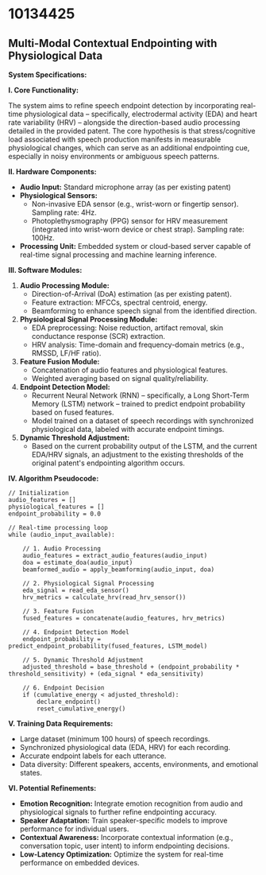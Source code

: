 # 10134425

## Multi-Modal Contextual Endpointing with Physiological Data

**System Specifications:**

**I. Core Functionality:**

The system aims to refine speech endpoint detection by incorporating real-time physiological data – specifically, electrodermal activity (EDA) and heart rate variability (HRV) – alongside the direction-based audio processing detailed in the provided patent. The core hypothesis is that stress/cognitive load associated with speech production manifests in measurable physiological changes, which can serve as an additional endpointing cue, especially in noisy environments or ambiguous speech patterns.

**II. Hardware Components:**

*   **Audio Input:** Standard microphone array (as per existing patent)
*   **Physiological Sensors:**
    *   Non-invasive EDA sensor (e.g., wrist-worn or fingertip sensor). Sampling rate: 4Hz.
    *   Photoplethysmography (PPG) sensor for HRV measurement (integrated into wrist-worn device or chest strap). Sampling rate: 100Hz.
*   **Processing Unit:** Embedded system or cloud-based server capable of real-time signal processing and machine learning inference.

**III. Software Modules:**

1.  **Audio Processing Module:**
    *   Direction-of-Arrival (DoA) estimation (as per existing patent).
    *   Feature extraction: MFCCs, spectral centroid, energy.
    *   Beamforming to enhance speech signal from the identified direction.
2.  **Physiological Signal Processing Module:**
    *   EDA preprocessing: Noise reduction, artifact removal, skin conductance response (SCR) extraction.
    *   HRV analysis: Time-domain and frequency-domain metrics (e.g., RMSSD, LF/HF ratio).
3.  **Feature Fusion Module:**
    *   Concatenation of audio features and physiological features.
    *   Weighted averaging based on signal quality/reliability.
4.  **Endpoint Detection Model:**
    *   Recurrent Neural Network (RNN) – specifically, a Long Short-Term Memory (LSTM) network – trained to predict endpoint probability based on fused features.
    *   Model trained on a dataset of speech recordings with synchronized physiological data, labeled with accurate endpoint timings.
5.  **Dynamic Threshold Adjustment:**
    *   Based on the current probability output of the LSTM, and the current EDA/HRV signals, an adjustment to the existing thresholds of the original patent's endpointing algorithm occurs.

**IV. Algorithm Pseudocode:**

```
// Initialization
audio_features = []
physiological_features = []
endpoint_probability = 0.0

// Real-time processing loop
while (audio_input_available):

    // 1. Audio Processing
    audio_features = extract_audio_features(audio_input)
    doa = estimate_doa(audio_input)
    beamformed_audio = apply_beamforming(audio_input, doa)

    // 2. Physiological Signal Processing
    eda_signal = read_eda_sensor()
    hrv_metrics = calculate_hrv(read_hrv_sensor())

    // 3. Feature Fusion
    fused_features = concatenate(audio_features, hrv_metrics)

    // 4. Endpoint Detection Model
    endpoint_probability = predict_endpoint_probability(fused_features, LSTM_model)

    // 5. Dynamic Threshold Adjustment
    adjusted_threshold = base_threshold + (endpoint_probability * threshold_sensitivity) + (eda_signal * eda_sensitivity)

    // 6. Endpoint Decision
    if (cumulative_energy < adjusted_threshold):
        declare_endpoint()
        reset_cumulative_energy()

```

**V. Training Data Requirements:**

*   Large dataset (minimum 100 hours) of speech recordings.
*   Synchronized physiological data (EDA, HRV) for each recording.
*   Accurate endpoint labels for each utterance.
*   Data diversity: Different speakers, accents, environments, and emotional states.

**VI. Potential Refinements:**

*   **Emotion Recognition:** Integrate emotion recognition from audio and physiological signals to further refine endpointing accuracy.
*   **Speaker Adaptation:** Train speaker-specific models to improve performance for individual users.
*   **Contextual Awareness:** Incorporate contextual information (e.g., conversation topic, user intent) to inform endpointing decisions.
*   **Low-Latency Optimization:** Optimize the system for real-time performance on embedded devices.